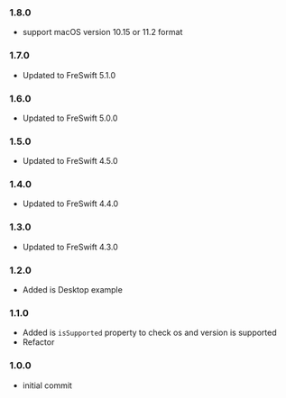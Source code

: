 ### 1.8.0
- support macOS version 10.15 or 11.2 format

### 1.7.0
- Updated to FreSwift 5.1.0

### 1.6.0
- Updated to FreSwift 5.0.0

### 1.5.0
- Updated to FreSwift 4.5.0

### 1.4.0
- Updated to FreSwift 4.4.0

### 1.3.0
- Updated to FreSwift 4.3.0

### 1.2.0
- Added is Desktop example

### 1.1.0
- Added is `isSupported` property to check os and version is supported
- Refactor

### 1.0.0
- initial commit
